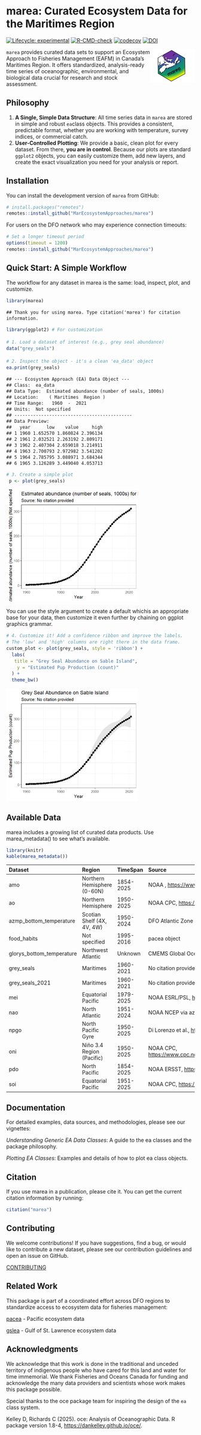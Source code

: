 
# marea: Curated Ecosystem Data for the Maritimes Region

<!-- badges: start -->

[![Lifecycle:
experimental](https://img.shields.io/badge/lifecycle-experimental-orange.svg)](https://lifecycle.r-lib.org/articles/stages.html#experimental)
[![R-CMD-check](https://github.com/MarEcosystemApproaches/marea/actions/workflows/R-CMD-check.yaml/badge.svg)](https://github.com/MarEcosystemApproaches/marea/actions/workflows/R-CMD-check.yaml)
[![codecov](https://codecov.io/gh/MarEcosystemApproaches/marea/graph/badge.svg?token=93afkFJUVL)](https://codecov.io/gh/MarEcosystemApproaches/marea)
[![DOI](https://zenodo.org/badge/DOI/10.5281/zenodo.15706086.svg)](https://doi.org/10.5281/zenodo.15706086)
<!-- badges: end -->

<img src="man/figures/marea_logo_jupijkam.png" align="right" height="90"/>

`marea` provides curated data sets to support an Ecosystem Approach to
Fisheries Management (EAFM) in Canada’s Maritimes Region. It offers
standardized, analysis-ready time series of oceanographic,
environmental, and biological data crucial for research and stock
assessment.

## Philosophy

1.  **A Single, Simple Data Structure**: All time series data in `marea`
    are stored in simple and robust `ea`class objects. This provides a
    consistent, predictable format, whether you are working with
    temperature, survey indices, or commercial catch.
2.  **User-Controlled Plotting**: We provide a basic, clean plot for
    every dataset. From there, **you are in control**. Because our plots
    are standard `ggplot2` objects, you can easily customize them, add
    new layers, and create the exact visualization you need for your
    analysis or report.

## Installation

You can install the development version of `marea` from GitHub:

``` r
# install.packages("remotes")
remotes::install_github("MarEcosystemApproaches/marea")
```

For users on the DFO network who may experience connection timeouts:

``` r
# Set a longer timeout period
options(timeout = 1200)
remotes::install_github("MarEcosystemApproaches/marea")
```

## Quick Start: A Simple Workflow

The workflow for any dataset in marea is the same: load, inspect, plot,
and customize.

``` r
library(marea)
```

    ## Thank you for using marea. Type citation('marea') for citation information.

``` r
library(ggplot2) # For customization

# 1. Load a dataset of interest (e.g., grey seal abundance)
data("grey_seals")

# 2. Inspect the object - it's a clean 'ea_data' object
ea.print(grey_seals)
```

    ## --- Ecosystem Approach (EA) Data Object --- 
    ## Class:  ea_data 
    ## Data Type:  Estimated abundance (number of seals, 1000s) 
    ## Location:    ( Maritimes  Region ) 
    ## Time Range:   1960  -  2021 
    ## Units:  Not specified 
    ## --------------------------------------------
    ## Data Preview:
    ##   year      low    value     high
    ## 1 1960 1.652570 1.860824 2.396134
    ## 2 1961 2.032521 2.263192 2.809171
    ## 3 1962 2.407304 2.659018 3.214911
    ## 4 1963 2.700793 2.972982 3.541202
    ## 5 1964 2.785795 3.088971 3.684344
    ## 6 1965 3.126289 3.449040 4.053713

``` r
# 3. Create a simple plot
 p <- plot(grey_seals)
```

<img src="man/figures/plot_grey_seals.png" width="70%" />

You can use the style argument to create a default whichis an
appropriate base for your data, then customize it even further by
chaining on ggplot graphics grammar.

``` r
# 4. Customize it! Add a confidence ribbon and improve the labels.
# The 'low' and 'high' columns are right there in the data frame.
custom_plot <- plot(grey_seals, style = 'ribbon') +
  labs(
   title = "Grey Seal Abundance on Sable Island",
    y = "Estimated Pup Production (count)"
  ) +
  theme_bw()
```

<img src="man/figures/README-grey-seals.png" width="70%" />

## Available Data

marea includes a growing list of curated data products. Use
marea_metadata() to see what’s available.

``` r
library(knitr)
kable(marea_metadata())
```

| Dataset                   | Region                      | TimeSpan  | Source                                                                                           |
|:--------------------------|:----------------------------|:----------|:-------------------------------------------------------------------------------------------------|
| amo                       | Northern Hemisphere (0-60N) | 1854-2025 | NOAA , <https://www1.ncdc.noaa.gov/pub/data/cmb/ersst/v5/index/ersst.v5.amo.dat>                 |
| ao                        | Northern Hemisphere         | 1950-2025 | NOAA CPC, <https://www.cpc.ncep.noaa.gov/products/precip/CWlink/daily_ao_index/>                 |
| azmp_bottom_temperature   | Scotian Shelf (4X, 4V, 4W)  | 1950-2024 | DFO Atlantic Zone Monitoring Program via azmpdata                                                |
| food_habits               | Not specified               | 1995-2016 | pacea object                                                                                     |
| glorys_bottom_temperature | Northwest Atlantic          | Unknown   | CMEMS Global Ocean Physics Reanalysis                                                            |
| grey_seals                | Maritimes                   | 1960-2021 | No citation provided                                                                             |
| grey_seals_2021           | Maritimes                   | 1960-2021 | No citation provided                                                                             |
| mei                       | Equatorial Pacific          | 1979-2025 | NOAA ESRL/PSL, <https://psl.noaa.gov/enso/mei/>                                                  |
| nao                       | North Atlantic              | 1951-2024 | NOAA NCEP via azmpdata; <https://www.ncei.noaa.gov/access/monitoring/nao/>                       |
| npgo                      | North Pacific Gyre          | 1950-2025 | Di Lorenzo et al., <http://www.o3d.org/npgo/>                                                    |
| oni                       | Niño 3.4 Region (Pacific)   | 1950-2025 | NOAA CPC, <https://www.cpc.ncep.noaa.gov/products/analysis_monitoring/ensostuff/ensoyears.shtml> |
| pdo                       | North Pacific               | 1854-2025 | NOAA ERSST, <https://www.ncei.noaa.gov/access/monitoring/pdo/>                                   |
| soi                       | Equatorial Pacific          | 1951-2025 | NOAA CPC, <https://www.cpc.ncep.noaa.gov/data/indices/soi>                                       |

## Documentation

For detailed examples, data sources, and methodologies, please see our
vignettes:

*Understanding Generic EA Data Classes*: A guide to the ea classes and
the package philosophy.

*Plotting EA Classes*: Examples and details of how to plot ea class
objects.

## Citation

If you use marea in a publication, please cite it. You can get the
current citation information by running:

``` r
citation("marea")
```

## Contributing

We welcome contributions! If you have suggestions, find a bug, or would
like to contribute a new dataset, please see our contribution guidelines
and open an issue on GitHub.

[CONTRIBUTING](CONTRIBUTING.md)

## Related Work

This package is part of a coordinated effort across DFO regions to
standardize access to ecosystem data for fisheries management:

[pacea](https://github.com/pbs-assess/PACea/) - Pacific ecosystem data

[gslea](https://github.com/duplisea/gslea/) - Gulf of St. Lawrence
ecosystem data

## Acknowledgments

We acknowledge that this work is done in the traditional and unceded
territory of indigenous people who have cared for this land and water
for time immemorial. We thank Fisheries and Oceans Canada for funding
and acknowledge the many data providers and scientists whose work makes
this package possible.

Special thanks to the oce package team for inspiring the design of the
`ea` class system.

Kelley D, Richards C (2025). oce: Analysis of Oceanographic Data. R
package version 1.8-4, <https://dankelley.github.io/oce/>.
